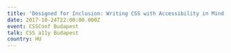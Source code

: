 ```yaml
---
title: 'Designed for Inclusion: Writing CSS with Accessibility in Mind'
date: 2017-10-24T22:00:00.000Z
event: CSSConf Budapest
talk: CSS a11y Budapest
country: HU
---
```


